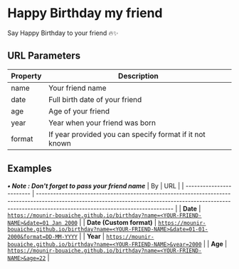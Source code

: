 # Happy Birthday my friend

Say Happy Birthday to your friend 🔥✨

## URL Parameters

| Property | Description                                             |
| -------- | ------------------------------------------------------- |
| name     | Your friend name                                        |
| date     | Full birth date of your friend                          |
| age      | Age of your friend                                      |
| year     | Year when your friend was born                          |
| format   | If year provided you can specify format if it not known |

## Examples

***&bull; Note : Don't forget to pass your friend name***
| By                       | URL                                                                                                                                                                                                          |
| ------------------------ | ------------------------------------------------------------------------------------------------------------------------------------------------------------------------------------------------------------ |
| **Date**                 | [`https://mounir-bouaiche.github.io/birthday?name=<YOUR-FRIEND-NAME>&date=01 Jan 2000`](https://mounir-bouaiche.github.io/birthday?name=YOUR-FRIEND-NAME&date=01%20Jan%202000)                               |
| **Date (Custom format)** | [`https://mounir-bouaiche.github.io/birthday?name=<YOUR-FRIEND-NAME>&date=01-01-2000&format=DD-MM-YYYY`](https://mounir-bouaiche.github.io/birthday?name=YOUR-FRIEND-NAME&date=01-01-2000&format=DD-MM-YYYY) |
| **Year**                 | [`https://mounir-bouaiche.github.io/birthday?name=<YOUR-FRIEND-NAME>&year=2000`](https://mounir-bouaiche.github.io/birthday?name=YOUR-FRIEND-NAME&year=2000)                                                 |
| **Age**                  | [`https://mounir-bouaiche.github.io/birthday?name=<YOUR-FRIEND-NAME>&age=22`](https://mounir-bouaiche.github.io/birthday?name=YOUR-FRIEND-NAME&age=22)                                                       |
